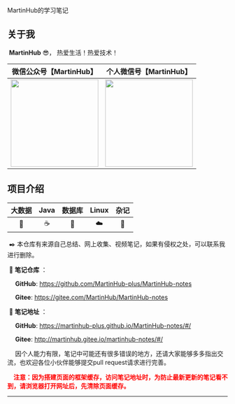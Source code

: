 MartinHub的学习笔记

## 关于我

​	  **MartinHub** :sunglasses:， 热爱生活！热爱技术！

|             微信公众号【MartinHub】             |             个人微信号【MartinHub】             |
| :--------------------------------------: | :--------------------------------------: |
| <img src="https://gitee.com/MartinHub/MartinHub-notes/raw/master/images//weixin.png" width="200" /> | <img src="https://gitee.com/MartinHub/MartinHub-notes/raw/master/images//myself.jpg" width="200" /> |

## 项目介绍

|  大数据   |   Java   |      数据库      |  Linux  |   杂记   |
| :----: | :------: | :-----------: | :-----: | :----: |
| :dart: | :coffee: | :floppy_disk: | :cloud: | :memo: |

​	:black_nib:    本仓库有来源自己总结、网上收集、视频笔记，如果有侵权之处，可以联系我进行删除。

​	:scroll:  **笔记仓库** ：

​	&emsp;**GitHub**: https://github.com/MartinHub-plus/MartinHub-notes

​	&emsp;**Gitee**: https://gitee.com/MartinHub/MartinHub-notes

​	:scroll:  **笔记地址** ：

​	&emsp;**GitHub**: https://martinhub-plus.github.io/MartinHub-notes/#/

​	&emsp;**Gitee**: http://martinhub.gitee.io/martinhub-notes/#/

&emsp; 因个人能力有限，笔记中可能还有很多错误的地方，还请大家能够多多指出交流，也欢迎各位小伙伴能够提交pull request请求进行完善。

&emsp;<font color='red'>**注意：因为搭建页面的框架缓存，访问笔记地址时，为防止最新更新的笔记看不到，请浏览器打开网址后，先清除页面缓存。**</font>

---





